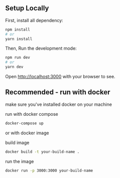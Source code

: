 ## Setup Locally

First, install all dependency:

```bash
npm install
# or
yarn install
```

Then, Run the development mode:
```bash
npm run dev
# or
yarn dev
```

Open [http://localhost:3000](http://localhost:3000) with your browser to see.

## Recommended - run with docker

make sure you've installed docker on your machine

run with docker compose

```bash
docker-compose up
```

or with docker image

build image
```bash
docker build -t your-build-name .
```

run the image
```bash
docker run -p 3000:3000 your-build-name
```

